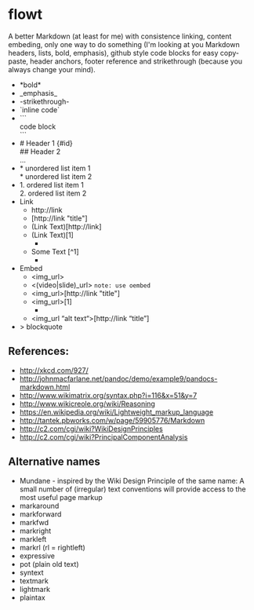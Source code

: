 # flowt

A better Markdown (at least for me) with consistence linking, content embeding, only one way to do something (I'm looking at you Markdown headers, lists, bold, emphasis), github style code blocks for easy copy-paste, header anchors, footer reference and strikethrough (because you always change your mind).

* \*bold\*
* \_emphasis\_
* -strikethrough-
* \`inline code\`
* \`\`\`  
    code block  
    \`\`\`
* \# Header 1 {#id}  
    \#\# Header 2  
    ...
* \* unordered list item 1  
    \* unordered list item 2
* 1\. ordered list item 1  
    2\. ordered list item 2
* Link
    * http://link
    * \[http://link "title"]
    * \(Link Text)\[http://link]
    * \(Link Text)\[1]
      * [1]: http://link "title"
    * Some Text \[^1]
      * [^1]: http://link "title"
* Embed
  * \<img_url>
  * \<(video|slide)_url> `note: use oembed`
  * \<img_url>\[http://link "title"]
  * \<img_url>\[1]
      * [1]: http://link "title"
  * \<img_url “alt text“>\[http://link “title”]
* \> blockquote



## References:
* http://xkcd.com/927/
* http://johnmacfarlane.net/pandoc/demo/example9/pandocs-markdown.html
* http://www.wikimatrix.org/syntax.php?i=116&x=51&y=7
* http://www.wikicreole.org/wiki/Reasoning
* https://en.wikipedia.org/wiki/Lightweight_markup_language
* http://tantek.pbworks.com/w/page/59905776/Markdown
* http://c2.com/cgi/wiki?WikiDesignPrinciples
* http://c2.com/cgi/wiki?PrincipalComponentAnalysis


## Alternative names
* Mundane - inspired by the Wiki Design Principle of the same name: A small number of \(irregular\) text conventions will provide access to the most useful page markup
* markaround
* markforward
* markfwd
* markright
* markleft
* markrl (rl = rightleft)
* expressive
* pot (plain old text)
* syntext
* textmark
* lightmark
* plaintax
